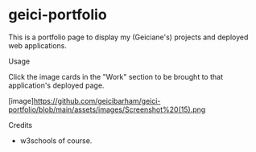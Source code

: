 # geici-portfolio
This is a portfolio page to display my (Geiciane's) projects and deployed web applications.

Usage

Click the image cards in the "Work" section to be brought to that application's deployed page.

[image]https://github.com/geicibarham/geici-portfolio/blob/main/assets/images/Screenshot%20(15).png


Credits
* w3schools of course.
